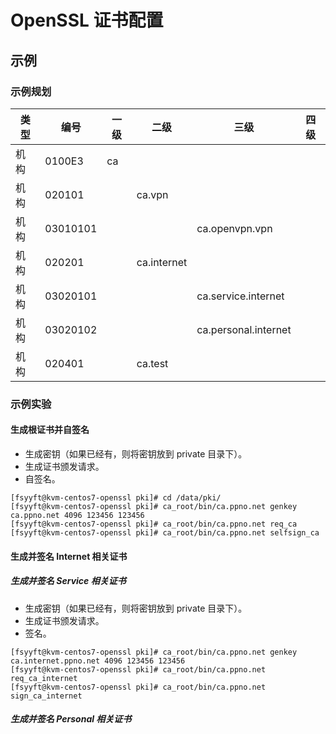 # OpenSSL 证书配置

## 示例

### 示例规划

类型    | 编号          |  一级 | 二级          | 三级                  | 四级
---|---|---|---|---|---
机构    | 0100E3        | ca    |               |
机构    | 020101        |       | ca.vpn        |
机构    | 03010101      |       |               | ca.openvpn.vpn        |
机构    | 020201        |       | ca.internet   |
机构    | 03020101      |       |               | ca.service.internet   |
机构    | 03020102      |       |               | ca.personal.internet
机构    | 020401        |       | ca.test

### 示例实验

#### 生成根证书并自签名

- 生成密钥（如果已经有，则将密钥放到 private 目录下）。
- 生成证书颁发请求。
- 自签名。

```
[fsyyft@kvm-centos7-openssl pki]# cd /data/pki/
[fsyyft@kvm-centos7-openssl pki]# ca_root/bin/ca.ppno.net genkey ca.ppno.net 4096 123456 123456
[fsyyft@kvm-centos7-openssl pki]# ca_root/bin/ca.ppno.net req_ca
[fsyyft@kvm-centos7-openssl pki]# ca_root/bin/ca.ppno.net selfsign_ca
```

#### 生成并签名 Internet 相关证书

##### 生成并签名 Service 相关证书

- 生成密钥（如果已经有，则将密钥放到 private 目录下）。
- 生成证书颁发请求。
- 签名。

```
[fsyyft@kvm-centos7-openssl pki]# ca_root/bin/ca.ppno.net genkey ca.internet.ppno.net 4096 123456 123456
[fsyyft@kvm-centos7-openssl pki]# ca_root/bin/ca.ppno.net req_ca_internet
[fsyyft@kvm-centos7-openssl pki]# ca_root/bin/ca.ppno.net sign_ca_internet
```

##### 生成并签名 Personal 相关证书